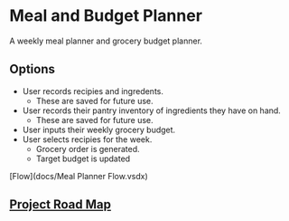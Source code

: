 # Meal and Budget Planner
A weekly meal planner and grocery budget planner.

## Options
- User records recipies and ingredents. 
	- These are saved for future use.
- User records their pantry inventory of ingredients they have on hand. 
	- These are saved for future use.
- User inputs their weekly grocery budget.
- User selects recipies for the week.
	- Grocery order is generated.
	- Target budget is updated 

[Flow](docs/Meal Planner Flow.vsdx)

## [Project Road Map](docs/projectroadmap.md)
